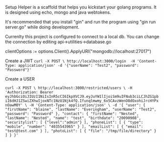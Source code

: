 Setup Helper is a scaffold that helps you kickstart your golang programs. It is designed using echo, mongo and java webtokens.

It's recommended that you install "gin" and run the program using "gin run server.go" while doing development.

Currenlty this project is configured to connect to a local db. You can change the connection by editing api->utilities->database.go

clientOptions := options.Client().ApplyURI("mongodb://localhost:27017")


Create a JWT 
`
curl -X POST \
  http://localhost:3000/login  -H 'Content-Type: application/json' -d '{"userName": "Test2", "password": "Password"}'
`

Create a USER

`
curl -X POST \
  http://localhost:3000/restricted/users \
  -H 'Authorization: Bearer eyJhbGciOiJIUzI1NiIsInR5cCI6IkpXVCJ9.eyJuYW1lIjoiSm9uIFNub3ciLCJhZG1pbiI6dHJ1ZSwiZXhwIjoxNTc1NzU1Njk4fQ.Ifunqlmwmy_6x5CAvzWenO8dOxohiJrcHYPxnOawM0Y' \
  -H 'Content-Type: application/json' \
  -d '{
    "user": {
        "firstName": "blaine",
        "lastName": "Everingham",
        "userName": "Test2",
        "password": "Password"
    },
    "contact": {
        "firstName": "Nested",
        "lastName": "Nested",
        "name": "test",
        "birthdate": "20090908",
        "securitylist": [
            {"level":"admin"}
        ],
        "phoneList": [
            {
                "type": "mobile",
                "number": "4035543965"
            }
        ],
        "emailList": [
            {
                "email": "test@test.com"
            }
        ],
        "photoList": [
            {
                "file": "/tmp/file/directory"
            }
        ]
    }
}'
`

